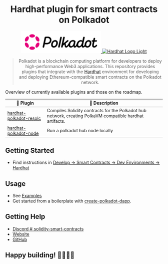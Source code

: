 <div align="center">

# Hardhat plugin for smart contracts on Polkadot

<div align="center" >
  <a href="https://polkadot.com" target="_blank">
    <img height="70px" alt="Polkadot Logo Light" src="https://github.com/paritytech/polkadot-sdk/raw/master/docs/images/Polkadot_Logo_Horizontal_Pink_Black.png#gh-light-mode-only" />
  </a>
  <a href="https://hardhat.org" target="_blank">
    <img height="60px" alt="Hardhat Logo Light" src="https://hardhat.org/_next/image?url=%2F_next%2Fstatic%2Fmedia%2Fhardhat-logo.5c5f687b.svg&w=384&q=75" />
  </a>
</div>

> Polkadot is a blockchain computing platform for developers to deploy high-performance Web3 applications. This repository provides plugins that integrate with the [Hardhat](https://hardhat.org/) environment for developing and deploying Ethereum-compatible smart contracts on the Polkadot network.

</div>

Overview of currently available plugins and those on the roadmap.

| 🔌 Plugin                     | 📄 Description                                                                                                                    |
|-------------------------------|-----------------------------------------------------------------------------------------------------------------------------------|
| [hardhat-polkadot-resolc](https://github.com/paritytech/hardhat-revive/tree/main/packages/hardhat-resolc)           | Compiles Solidity contracts for the Polkadot hub network, creating PolkaVM compatible hardhat artifacts.                              |
| [hardhat-polkadot-node](https://github.com/paritytech/hardhat-revive/blob/main/packages/hardhat-revive-node/README.md)         | Run a polkadot hub node locally 

## Getting Started

* Find instructions in [Develop -> Smart Contracts -> Dev Environments -> Hardhat](https://papermoonio.github.io/polkadot-mkdocs/develop/smart-contracts/dev-environments/hardhat/)

## Usage

* See [Examples](https://github.com/paritytech/hardhat-revive/tree/main/examples)
* Get started from a boilerplate with [create-polkadot-dapp](https://github.com/paritytech/create-polkadot-dapp).

## Getting Help

* [Discord # solidity-smart-contracts](https://discord.com/channels/722223075629727774/1316832344748986398)
* [Website](https://polkadot.com/)
* [GitHub](https://github.com/paritytech)

## Happy building! 👷‍♀️👷‍♂️
